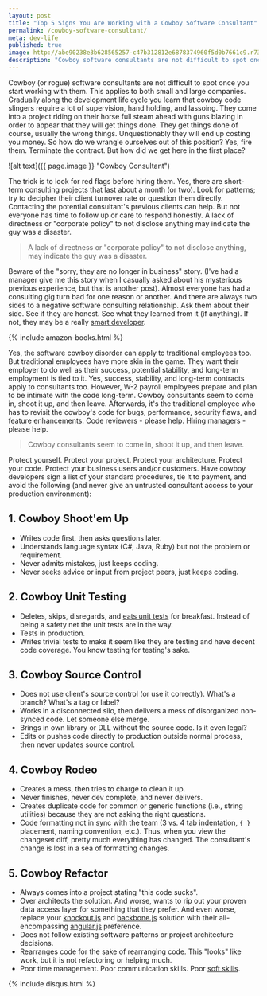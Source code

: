 ```yaml
---
layout: post
title: "Top 5 Signs You Are Working with a Cowboy Software Consultant"
permalink: /cowboy-software-consultant/
meta: dev-life
published: true
image: http://abe90238e3b628565257-c47b312812e6878374960f5d0b7661c9.r73.cf1.rackcdn.com/cowboy-consultant.jpg
description: "Cowboy software consultants are not difficult to spot once you start working with them.  Gradually along the development life cycle, you learn that cowboy code slingers require a lot of supervision, hand holding, and lassoing."
---
```

Cowboy (or rogue) software consultants are not difficult to spot once you start working with them.  This applies to both small and large companies.  Gradually along the development life cycle you learn that cowboy code slingers require a lot of supervision, hand holding, and lassoing.  They come into a project riding on their horse full steam ahead with guns blazing in order to appear that they will get things done.  They get things done of course, usually the wrong things.  Unquestionably they will end up costing you money.  So how do we wrangle ourselves out of this position?  Yes, fire them.  Terminate the contract.  But how did we get here in the first place?

![alt text]({{ page.image }} "Cowboy Consultant")

The trick is to look for red flags before hiring them.  Yes, there are short-term consulting projects that last about a month (or two).  Look for patterns; try to decipher their client turnover rate or question them directly.  Contacting the potential consultant's previous clients can help.  But not everyone has time to follow up or care to respond honestly.  A lack of directness or "corporate policy" to not disclose anything may indicate the guy was a disaster.

> A lack of directness or "corporate policy" to not disclose anything, may indicate the guy was a disaster.

Beware of the "sorry, they are no longer in business" story.  (I've had a manager give me this story when I casually asked about his mysterious previous experience, but that is another post).  Almost everyone has had a consulting gig turn bad for one reason or another.  And there are always two sides to a negative software consulting relationship.  Ask them about their side.  See if they are honest.  See what they learned from it (if anything).  If not, they may be a really [smart developer](/smartest-guy-in-the-room-not-the-best-developer/).

{% include amazon-books.html %}

Yes, the software cowboy disorder can apply to traditional employees too.  But traditional employees have more skin in the game.  They want their employer to do well as their success, potential stability, and long-term employment is tied to it.  Yes, success, stability, and long-term contracts apply to consultants too.  However, W-2 payroll employees prepare and plan to be intimate with the code long-term.  Cowboy consultants seem to come in, shoot it up, and then leave.  Afterwards, it's the traditional employee who has to revisit the cowboy's code for bugs, performance, security flaws, and feature enhancements.  Code reviewers - please help.  Hiring managers - please help.

> Cowboy consultants seem to come in, shoot it up, and then leave. 

Protect yourself.  Protect your project.  Protect your architecture.  Protect your code.  Protect your business users and/or customers.  Have cowboy developers sign a list of your standard procedures, tie it to payment, and avoid the following (and never give an untrusted consultant access to your production environment):

## 1. Cowboy Shoot'em Up
 * Writes code first, then asks questions later.
 * Understands language syntax (C#, Java, Ruby) but not the problem or requirement.
 * Never admits mistakes, just keeps coding.
 * Never seeks advice or input from project peers, just keeps coding.

## 2. Cowboy Unit Testing
 * Deletes, skips, disregards, and [eats unit tests](/consultants-ate-my-unit-tests/) for breakfast.  Instead of being a safety net the unit tests are in the way.
 * Tests in production.
 * Writes trivial tests to make it seem like they are testing and have decent code coverage.  You know testing for testing's sake.

## 3. Cowboy Source Control
 * Does not use client's source control (or use it correctly).  What's a branch?  What's a tag or label?
 * Works in a disconnected silo, then delivers a mess of disorganized non-synced code.  Let someone else merge.
 * Brings in own library or DLL without the source code.  Is it even legal?
 * Edits or pushes code directly to production outside normal process, then never updates source control.

## 4. Cowboy Rodeo
 * Creates a mess, then tries to charge to clean it up.
 * Never finishes, never dev complete, and never delivers.
 * Creates duplicate code for common or generic functions (i.e., string utilities) because they are not asking the right questions. 
 * Code formatting not in sync with the team (3 vs. 4 tab indentation, `{ }` placement, naming convention, etc.).  Thus, when you view the changeset diff, pretty much everything has changed.  The consultant's change is lost in a sea of formatting changes.

## 5. Cowboy Refactor
 * Always comes into a project stating "this code sucks".
 * Over architects the solution.  And worse, wants to rip out your proven data access layer for something that they prefer.  And even worse, replace your [knockout.js](http://knockoutjs.com/) and [backbone.js](http://backbonejs.org/) solution with their all-encompassing [angular.js](https://angularjs.org/) preference.
 * Does not follow existing software patterns or project architecture decisions.
 * Rearranges code for the sake of rearranging code.  This "looks" like work, but it is not refactoring or helping much.
 * Poor time management.  Poor communication skills.  Poor [soft skills](/soft-skills/).

{% include disqus.html %}
